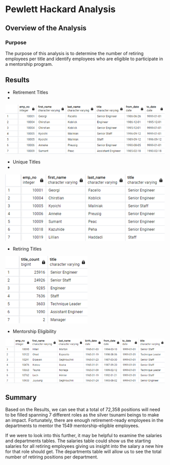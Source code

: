 



# Pewlett Hackard Analysis

  

## Overview of the Analysis

  

### Purpose
The purpose of this analysis is to determine the number of retiring employees per title and identify employees who are eligible to participate in a mentorship program.

  

## Results

 - Retirement Titles
 - 
 ![retirement_titles](Data/retirement_titles.png)
 - Unique Titles
 - 
  ![unique_titles](Data/unique_titles.png)
 - Retiring Titles

  ![retiring_titles](Data/retiring_titles.png)
 - Mentorship Eligibility
 
 ![mentorship_eligibility](Data/mentorship_eligibility.png)

## Summary
Based on the Results, we can see that a total of 72,358 positions will need to be filled spanning 7 different roles as the silver tsunami beings to make an  impact. Fortunately, there are enough retirement-ready employees in the departments to mentor the 1549 mentorship-eligible employees.

If we were to look into this further, it may be helpful to examine the salaries and departments tables. The salaries table could show us the starting salaries for all retiring employees giving us insight into the salary a new hire for that role should get. The departments table will allow us to see the total number of retiring positions per department.
